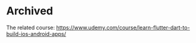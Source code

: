 # Archived

The related course: https://www.udemy.com/course/learn-flutter-dart-to-build-ios-android-apps/

